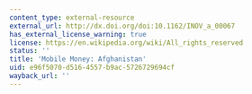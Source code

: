 ```yaml
---
content_type: external-resource
external_url: http://dx.doi.org/doi:10.1162/INOV_a_00067
has_external_license_warning: true
license: https://en.wikipedia.org/wiki/All_rights_reserved
status: ''
title: 'Mobile Money: Afghanistan'
uid: e96f5070-d516-4557-b9ac-5726729694cf
wayback_url: ''
---
```

